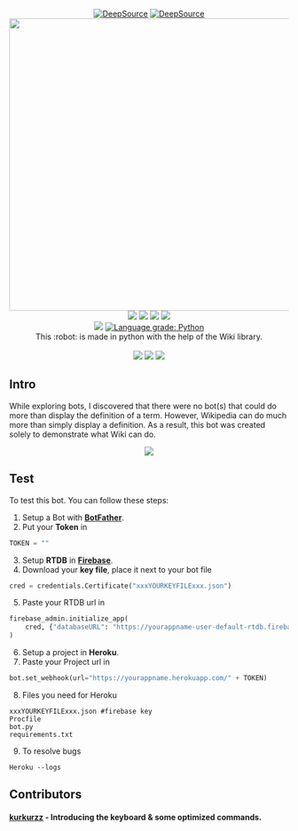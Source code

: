 <p align="center">
 <a href="https://deepsource.io/gh/themagicalmammal/wikibot/?ref=repository-badge" target="_blank"><img alt="DeepSource" title="DeepSource" src="https://deepsource.io/gh/themagicalmammal/wikibot.svg/?label=active+issues&show_trend=true"/></a>
<a href="https://deepsource.io/gh/themagicalmammal/wikibot/?ref=repository-badge" target="_blank"><img alt="DeepSource" title="DeepSource" src="https://deepsource.io/gh/themagicalmammal/wikibot.svg/?label=resolved+issues&show_trend=true"/></a> <br >
<a href="https://github.com/themagicalmammal/wikibot"><img src="Resources/logo.gif" width='527'/></a> 
<br />
<a href="LICENSE"><img src="https://img.shields.io/badge/license-MIT-darkviolet"/></a>
<a href="https://www.python.org/"><img src="https://img.shields.io/badge/python-3+-darkviolet.svg"/></a>
<a href="https://github.com/themagicalmammal/wikibot/pulls"><img src="https://img.shields.io/badge/PRs-welcome-darkviolet.svg"/></a>
<a href="https://telegram.me/themagicalmammal"><img src="https://img.shields.io/badge/Support-active-darkviolet.svg"/></a>
<br />
<a href="https://lgtm.com/projects/g/themagicalmammal/wikibot/alerts/"><img src="https://img.shields.io/lgtm/alerts/g/themagicalmammal/wikibot.svg?logo=lgtm&logoWidth=18"/></a>
<a href="https://lgtm.com/projects/g/themagicalmammal/wikibot/context:python"><img alt="Language grade: Python" src="https://img.shields.io/lgtm/grade/python/g/themagicalmammal/wikibot.svg?logo=lgtm&logoWidth=18"/></a>
<br />
This :robot: is made in python with the help of the Wiki library.
<br /> <br />
<a href="https://flask.palletsprojects.com/en/1.1.x/"><img src="https://img.shields.io/badge/flask%20-%23000.svg?&style=for-the-badge&logo=flask&logoColor=white"/></a>
<a href="https://id.heroku.com/login"><img src="https://img.shields.io/badge/heroku%20-%23430098.svg?&style=for-the-badge&logo=heroku&logoColor=white"/></a>
<a href="https://firebase.google.com/"><img src="https://img.shields.io/badge/firebase%20-%23039BE5.svg?&style=for-the-badge&logo=firebase"/></a>
</p>

## Intro

While exploring bots, I discovered that there were no bot(s) that could do more than display the definition of a term. However, Wikipedia can do much more than simply display a definition. As a result, this bot was created solely to demonstrate what Wiki can do.  <br />

<p align="center">
<a href="https://telegram.me/pro_wikibot"><img src="References/info.png"/></a>
</p>

## Test

To test this bot. You can follow these steps:

1. Setup a Bot with **[BotFather](https://t.me/botfather)**.
1. Put your **Token** in

```python
TOKEN = ""
```

3. Setup **RTDB** in **[Firebase](https://firebase.google.com/)**.
1. Download your **key file**, place it next to your bot file

```python
cred = credentials.Certificate("xxxYOURKEYFILExxx.json")
```

5. Paste your RTDB url in

```python
firebase_admin.initialize_app(
    cred, {"databaseURL": "https://yourappname-user-default-rtdb.firebaseio.com/"}
)
```

6. Setup a project in **Heroku**.
1. Paste your Project url in

```python
bot.set_webhook(url="https://yourappname.herokuapp.com/" + TOKEN)
```

8. Files you need for Heroku

```heroku
xxxYOURKEYFILExxx.json #firebase key
Procfile
bot.py
requirements.txt
```

9. To resolve bugs

```heroku
Heroku --logs
```

## Contributors

#### [kurkurzz](https://github.com/kurkurzz) - Introducing the keyboard & some optimized commands.
